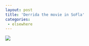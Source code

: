 ```yaml
---
layout: post
title: 'Derrida the movie in SoFla'
categories:
 - elsewhere
---
```




<img src="http://www.gravattville.com/blogpictures/derridabanner400.jpg">